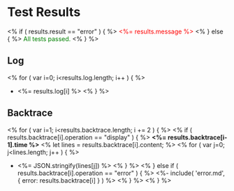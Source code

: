 Test Results
===

<% if ( results.result == "error" ) { %>
<span style="color: red"><%= results.message %></span>
<% } else { %>
<span style="color: green">All tests passed.</span>
<% } %>

Log
---
<% for ( var i=0; i<results.log.length; i++ ) { %>
- <%= results.log[i] %>
<% } %>

Backtrace
---
<% for ( var i=1; i<results.backtrace.length; i += 2 ) { %>
<%   if ( results.backtrace[i].operation == "display" ) { %>
**<%= results.backtrace[i-1].time %>**
<%     let lines = results.backtrace[i].content; %>
<%     for ( var j=0; j<lines.length; j++ ) { %>
- <%= JSON.stringify(lines[j]) %>
<%     } %>
<%   } else if ( results.backtrace[i].operation == "error" ) { %>
<%- include( 'error.md', { error: results.backtrace[i] } ) %>
<%   } %>
<% } %>
